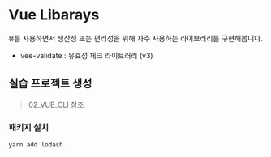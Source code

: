 # Vue Libarays

`뷰`를 사용하면서 생산성 또는 편리성을 위해 자주 사용하는 라이브러리를 구현해봅니다.

- vee-validate : 유효성 체크 라이브러리 (v3)

## 실습 프로젝트 생성

> 02_VUE_CLI 참조

### 패키지 설치

```bash
yarn add lodash
```
